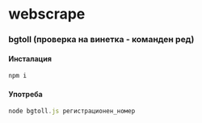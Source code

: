 # webscrape

### bgtoll (проверка на винетка - команден ред)
#### Инсталация
```javascript
npm i
```
#### Употреба
```javascript
node bgtoll.js регистрационен_номер
```


